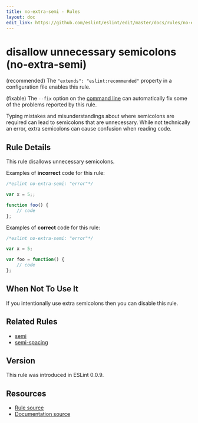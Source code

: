 ```yaml
---
title: no-extra-semi - Rules
layout: doc
edit_link: https://github.com/eslint/eslint/edit/master/docs/rules/no-extra-semi.md
---
```

<!-- Note: No pull requests accepted for this file. See README.md in the root directory for details. -->

# disallow unnecessary semicolons (no-extra-semi)

(recommended) The `"extends": "eslint:recommended"` property in a configuration file enables this rule.

(fixable) The `--fix` option on the [command line](../user-guide/command-line-interface#fix) can automatically fix some of the problems reported by this rule.

Typing mistakes and misunderstandings about where semicolons are required can lead to semicolons that are unnecessary. While not technically an error, extra semicolons can cause confusion when reading code.

## Rule Details

This rule disallows unnecessary semicolons.

Examples of **incorrect** code for this rule:

```js
/*eslint no-extra-semi: "error"*/

var x = 5;;

function foo() {
    // code
};

```

Examples of **correct** code for this rule:

```js
/*eslint no-extra-semi: "error"*/

var x = 5;

var foo = function() {
    // code
};

```

## When Not To Use It

If you intentionally use extra semicolons then you can disable this rule.

## Related Rules

* [semi](semi)
* [semi-spacing](semi-spacing)

## Version

This rule was introduced in ESLint 0.0.9.

## Resources

* [Rule source](https://github.com/eslint/eslint/tree/master/lib/rules/no-extra-semi.js)
* [Documentation source](https://github.com/eslint/eslint/tree/master/docs/rules/no-extra-semi.md)
